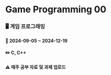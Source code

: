 # Game Programming 00

### 🖥️ 게임 프로그래밍
#### 📅 2024-09-05 ~ 2024-12-19
#### ✏️ C, C++
#### ⚠️ 매주 공부 자료 및 과제 업로드

